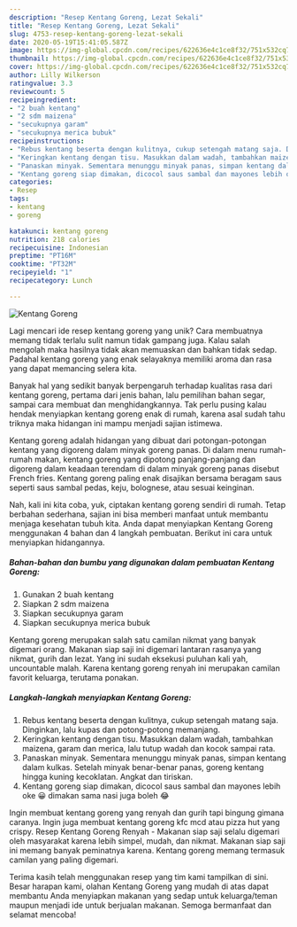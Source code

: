 ```yaml
---
description: "Resep Kentang Goreng, Lezat Sekali"
title: "Resep Kentang Goreng, Lezat Sekali"
slug: 4753-resep-kentang-goreng-lezat-sekali
date: 2020-05-19T15:41:05.587Z
image: https://img-global.cpcdn.com/recipes/622636e4c1ce8f32/751x532cq70/kentang-goreng-foto-resep-utama.jpg
thumbnail: https://img-global.cpcdn.com/recipes/622636e4c1ce8f32/751x532cq70/kentang-goreng-foto-resep-utama.jpg
cover: https://img-global.cpcdn.com/recipes/622636e4c1ce8f32/751x532cq70/kentang-goreng-foto-resep-utama.jpg
author: Lilly Wilkerson
ratingvalue: 3.3
reviewcount: 5
recipeingredient:
- "2 buah kentang"
- "2 sdm maizena"
- "secukupnya garam"
- "secukupnya merica bubuk"
recipeinstructions:
- "Rebus kentang beserta dengan kulitnya, cukup setengah matang saja. Dinginkan, lalu kupas dan potong-potong memanjang."
- "Keringkan kentang dengan tisu. Masukkan dalam wadah, tambahkan maizena, garam dan merica, lalu tutup wadah dan kocok sampai rata."
- "Panaskan minyak. Sementara menunggu minyak panas, simpan kentang dalam kulkas. Setelah minyak benar-benar panas, goreng kentang hingga kuning kecoklatan. Angkat dan tiriskan."
- "Kentang goreng siap dimakan, dicocol saus sambal dan mayones lebih oke 😀 dimakan sama nasi juga boleh 😂"
categories:
- Resep
tags:
- kentang
- goreng

katakunci: kentang goreng 
nutrition: 218 calories
recipecuisine: Indonesian
preptime: "PT16M"
cooktime: "PT32M"
recipeyield: "1"
recipecategory: Lunch

---
```



![Kentang Goreng](https://img-global.cpcdn.com/recipes/622636e4c1ce8f32/751x532cq70/kentang-goreng-foto-resep-utama.jpg)

Lagi mencari ide resep kentang goreng yang unik? Cara membuatnya memang tidak terlalu sulit namun tidak gampang juga. Kalau salah mengolah maka hasilnya tidak akan memuaskan dan bahkan tidak sedap. Padahal kentang goreng yang enak selayaknya memiliki aroma dan rasa yang dapat memancing selera kita.

Banyak hal yang sedikit banyak berpengaruh terhadap kualitas rasa dari kentang goreng, pertama dari jenis bahan, lalu pemilihan bahan segar, sampai cara membuat dan menghidangkannya. Tak perlu pusing kalau hendak menyiapkan kentang goreng enak di rumah, karena asal sudah tahu triknya maka hidangan ini mampu menjadi sajian istimewa.

Kentang goreng adalah hidangan yang dibuat dari potongan-potongan kentang yang digoreng dalam minyak goreng panas. Di dalam menu rumah-rumah makan, kentang goreng yang dipotong panjang-panjang dan digoreng dalam keadaan terendam di dalam minyak goreng panas disebut French fries. Kentang goreng paling enak disajikan bersama beragam saus seperti saus sambal pedas, keju, bolognese, atau sesuai keinginan.


Nah, kali ini kita coba, yuk, ciptakan kentang goreng sendiri di rumah. Tetap berbahan sederhana, sajian ini bisa memberi manfaat untuk membantu menjaga kesehatan tubuh kita. Anda dapat menyiapkan Kentang Goreng menggunakan 4 bahan dan 4 langkah pembuatan. Berikut ini cara untuk menyiapkan hidangannya.

<!--inarticleads1-->

##### Bahan-bahan dan bumbu yang digunakan dalam pembuatan Kentang Goreng:

1. Gunakan 2 buah kentang
1. Siapkan 2 sdm maizena
1. Siapkan secukupnya garam
1. Siapkan secukupnya merica bubuk


Kentang goreng merupakan salah satu camilan nikmat yang banyak digemari orang. Makanan siap saji ini digemari lantaran rasanya yang nikmat, gurih dan lezat. Yang ini sudah eksekusi puluhan kali yah, uncountable malah. Karena kentang goreng renyah ini merupakan camilan favorit keluarga, terutama ponakan. 

<!--inarticleads2-->

##### Langkah-langkah menyiapkan Kentang Goreng:

1. Rebus kentang beserta dengan kulitnya, cukup setengah matang saja. Dinginkan, lalu kupas dan potong-potong memanjang.
1. Keringkan kentang dengan tisu. Masukkan dalam wadah, tambahkan maizena, garam dan merica, lalu tutup wadah dan kocok sampai rata.
1. Panaskan minyak. Sementara menunggu minyak panas, simpan kentang dalam kulkas. Setelah minyak benar-benar panas, goreng kentang hingga kuning kecoklatan. Angkat dan tiriskan.
1. Kentang goreng siap dimakan, dicocol saus sambal dan mayones lebih oke 😀 dimakan sama nasi juga boleh 😂


Ingin membuat kentang goreng yang renyah dan gurih tapi bingung gimana caranya. Ingin juga membuat kentang goreng kfc mcd atau pizza hut yang crispy. Resep Kentang Goreng Renyah - Makanan siap saji selalu digemari oleh masyarakat karena lebih simpel, mudah, dan nikmat. Makanan siap saji ini memang banyak peminatnya karena. Kentang goreng memang termasuk camilan yang paling digemari. 

Terima kasih telah menggunakan resep yang tim kami tampilkan di sini. Besar harapan kami, olahan Kentang Goreng yang mudah di atas dapat membantu Anda menyiapkan makanan yang sedap untuk keluarga/teman maupun menjadi ide untuk berjualan makanan. Semoga bermanfaat dan selamat mencoba!
